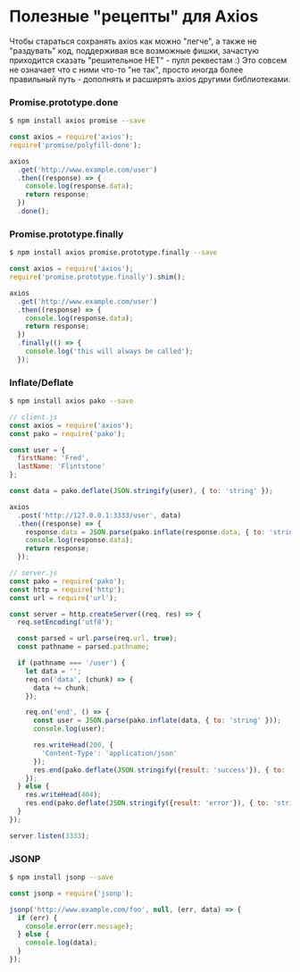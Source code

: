 # Полезные "рецепты" для Axios

Чтобы стараться сохранять axios как можно "легче", а также не "раздувать" код, поддерживая все возможные фишки, зачастую приходится сказать "решительное НЕТ" - пулл реквестам :) Это совсем не означает что с ними что-то "не так", просто иногда более правильный путь - дополнять и расширять axios другими библиотеками.

### Promise.prototype.done

```bash
$ npm install axios promise --save
```

```js
const axios = require('axios');
require('promise/polyfill-done');

axios
  .get('http://www.example.com/user')
  .then((response) => {
    console.log(response.data);
    return response;
  })
  .done();
```

### Promise.prototype.finally

```bash
$ npm install axios promise.prototype.finally --save
```

```js
const axios = require('axios');
require('promise.prototype.finally').shim();

axios
  .get('http://www.example.com/user')
  .then((response) => {
    console.log(response.data);
    return response;
  })
  .finally(() => {
    console.log('this will always be called');
  });
```

### Inflate/Deflate

```bash
$ npm install axios pako --save
```

```js
// client.js
const axios = require('axios');
const pako = require('pako');

const user = {
  firstName: 'Fred',
  lastName: 'Flintstone'
};

const data = pako.deflate(JSON.stringify(user), { to: 'string' });

axios
  .post('http://127.0.0.1:3333/user', data)
  .then((response) => {
    response.data = JSON.parse(pako.inflate(response.data, { to: 'string' }));
    console.log(response.data);
    return response;
  });
```

```js
// server.js
const pako = require('pako');
const http = require('http');
const url = require('url');

const server = http.createServer((req, res) => {
  req.setEncoding('utf8');

  const parsed = url.parse(req.url, true);
  const pathname = parsed.pathname;

  if (pathname === '/user') {
    let data = '';
    req.on('data', (chunk) => {
      data += chunk;
    });

    req.on('end', () => {
      const user = JSON.parse(pako.inflate(data, { to: 'string' }));
      console.log(user);

      res.writeHead(200, {
        'Content-Type': 'application/json'
      });
      res.end(pako.deflate(JSON.stringify({result: 'success'}), { to: 'string' }));
    });
  } else {
    res.writeHead(404);
    res.end(pako.deflate(JSON.stringify({result: 'error'}), { to: 'string' }));
  }
});

server.listen(3333);
```

### JSONP

```bash
$ npm install jsonp --save
```

```js
const jsonp = require('jsonp');

jsonp('http://www.example.com/foo', null, (err, data) => {
  if (err) {
    console.error(err.message);
  } else {
    console.log(data);
  }
});
```
